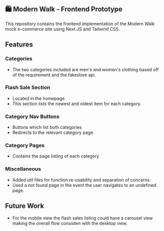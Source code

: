 ## 🛍️ Modern Walk - Frontend Prototype 

This repository contains the frontend implementation of the Modern Walk mock e-commerce site using Next.JS and Tailwind CSS.

## Features

### Categories
- The two categories included are men's and women's clothing based off of the requirement and the fakestore api.

### Flash Sale Section
- Located in the homepage.
- This section lists the newest and oldest item for each category.

### Category Nav Buttons
- Buttons which list both categories
- Redirects to the relevant category page.

### Category Pages
- Contains the page listing of each category

### Miscellaneous
- Added util files for function re-usability and separation of concerns.
- Used a not found page in the event the user navigates to an undefined page.


## Future Work
- For the mobile view the flash sales listing could have a carousel view making the overall flow consisten with the desktop view.